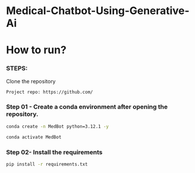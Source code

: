 # Medical-Chatbot-Using-Generative-Ai

# How to run?
### STEPS:

Clone the repository 

```Bash 
Project repo: https://github.com/
```
### Step 01 - Create a conda environment after opening the repository.

```bash
conda create -n MedBot python=3.12.1 -y
```

```bash
conda activate MedBot
```

### Step 02- Install the requirements
```bash
pip install -r requirements.txt
```